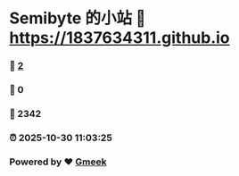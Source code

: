 # Semibyte 的小站 :link: https://1837634311.github.io 
### :page_facing_up: [2](https://1837634311.github.io/tag.html) 
### :speech_balloon: 0 
### :hibiscus: 2342 
### :alarm_clock: 2025-10-30 11:03:25 
### Powered by :heart: [Gmeek](https://github.com/Meekdai/Gmeek)
